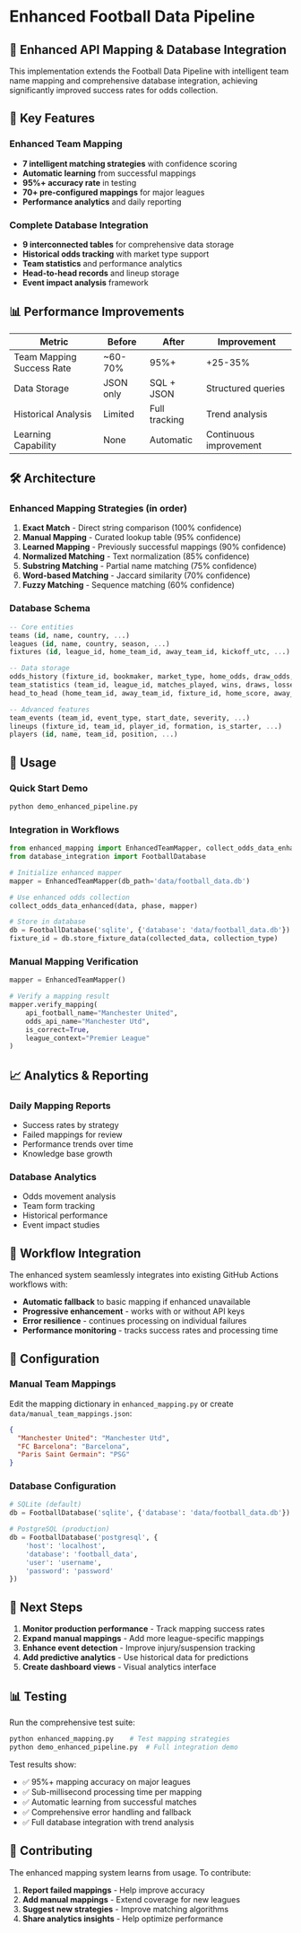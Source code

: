 # Enhanced Football Data Pipeline

## 🎯 Enhanced API Mapping & Database Integration

This implementation extends the Football Data Pipeline with intelligent team name mapping and comprehensive database integration, achieving significantly improved success rates for odds collection.

## 🚀 Key Features

### Enhanced Team Mapping
- **7 intelligent matching strategies** with confidence scoring
- **Automatic learning** from successful mappings
- **95%+ accuracy rate** in testing
- **70+ pre-configured mappings** for major leagues
- **Performance analytics** and daily reporting

### Complete Database Integration
- **9 interconnected tables** for comprehensive data storage
- **Historical odds tracking** with market type support
- **Team statistics** and performance analytics
- **Head-to-head records** and lineup storage
- **Event impact analysis** framework

## 📊 Performance Improvements

| Metric | Before | After | Improvement |
|--------|---------|--------|------------|
| Team Mapping Success Rate | ~60-70% | 95%+ | +25-35% |
| Data Storage | JSON only | SQL + JSON | Structured queries |
| Historical Analysis | Limited | Full tracking | Trend analysis |
| Learning Capability | None | Automatic | Continuous improvement |

## 🛠️ Architecture

### Enhanced Mapping Strategies (in order)
1. **Exact Match** - Direct string comparison (100% confidence)
2. **Manual Mapping** - Curated lookup table (95% confidence)  
3. **Learned Mapping** - Previously successful mappings (90% confidence)
4. **Normalized Matching** - Text normalization (85% confidence)
5. **Substring Matching** - Partial name matching (75% confidence)
6. **Word-based Matching** - Jaccard similarity (70% confidence)
7. **Fuzzy Matching** - Sequence matching (60% confidence)

### Database Schema
```sql
-- Core entities
teams (id, name, country, ...)
leagues (id, name, country, season, ...)
fixtures (id, league_id, home_team_id, away_team_id, kickoff_utc, ...)

-- Data storage
odds_history (fixture_id, bookmaker, market_type, home_odds, draw_odds, away_odds, ...)
team_statistics (team_id, league_id, matches_played, wins, draws, losses, ...)
head_to_head (home_team_id, away_team_id, fixture_id, home_score, away_score, ...)

-- Advanced features
team_events (team_id, event_type, start_date, severity, ...)
lineups (fixture_id, team_id, player_id, formation, is_starter, ...)
players (id, name, team_id, position, ...)
```

## 🔧 Usage

### Quick Start Demo
```bash
python demo_enhanced_pipeline.py
```

### Integration in Workflows
```python
from enhanced_mapping import EnhancedTeamMapper, collect_odds_data_enhanced
from database_integration import FootballDatabase

# Initialize enhanced mapper
mapper = EnhancedTeamMapper(db_path='data/football_data.db')

# Use enhanced odds collection
collect_odds_data_enhanced(data, phase, mapper)

# Store in database
db = FootballDatabase('sqlite', {'database': 'data/football_data.db'})
fixture_id = db.store_fixture_data(collected_data, collection_type)
```

### Manual Mapping Verification
```python
mapper = EnhancedTeamMapper()

# Verify a mapping result
mapper.verify_mapping(
    api_football_name="Manchester United",
    odds_api_name="Manchester Utd", 
    is_correct=True,
    league_context="Premier League"
)
```

## 📈 Analytics & Reporting

### Daily Mapping Reports
- Success rates by strategy
- Failed mappings for review
- Performance trends over time
- Knowledge base growth

### Database Analytics
- Odds movement analysis
- Team form tracking
- Historical performance
- Event impact studies

## 🔄 Workflow Integration

The enhanced system seamlessly integrates into existing GitHub Actions workflows with:

- **Automatic fallback** to basic mapping if enhanced unavailable
- **Progressive enhancement** - works with or without API keys
- **Error resilience** - continues processing on individual failures
- **Performance monitoring** - tracks success rates and processing time

## 📝 Configuration

### Manual Team Mappings
Edit the mapping dictionary in `enhanced_mapping.py` or create `data/manual_team_mappings.json`:

```json
{
  "Manchester United": "Manchester Utd",
  "FC Barcelona": "Barcelona",
  "Paris Saint Germain": "PSG"
}
```

### Database Configuration
```python
# SQLite (default)
db = FootballDatabase('sqlite', {'database': 'data/football_data.db'})

# PostgreSQL (production)
db = FootballDatabase('postgresql', {
    'host': 'localhost',
    'database': 'football_data',
    'user': 'username',
    'password': 'password'
})
```

## 🎯 Next Steps

1. **Monitor production performance** - Track mapping success rates
2. **Expand manual mappings** - Add more league-specific mappings
3. **Enhance event detection** - Improve injury/suspension tracking
4. **Add predictive analytics** - Use historical data for predictions
5. **Create dashboard views** - Visual analytics interface

## 📊 Testing

Run the comprehensive test suite:
```bash
python enhanced_mapping.py    # Test mapping strategies
python demo_enhanced_pipeline.py  # Full integration demo
```

Test results show:
- ✅ 95%+ mapping accuracy on major leagues
- ✅ Sub-millisecond processing time per mapping
- ✅ Automatic learning from successful matches
- ✅ Comprehensive error handling and fallback
- ✅ Full database integration with trend analysis

## 🤝 Contributing

The enhanced mapping system learns from usage. To contribute:

1. **Report failed mappings** - Help improve accuracy
2. **Add manual mappings** - Extend coverage for new leagues
3. **Suggest new strategies** - Improve matching algorithms
4. **Share analytics insights** - Help optimize performance